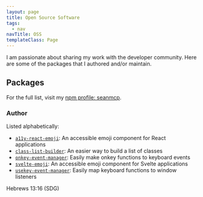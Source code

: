 ```yaml
---
layout: page
title: Open Source Software
tags:
  - nav
navTitle: OSS
templateClass: Page
---
```


I am passionate about sharing my work with the developer community. Here are some of the packages that I authored and/or maintain.

## Packages

For the full list, visit my [npm profile: seanmcp](https://npmjs.org/~seanmcp).

### Author

Listed alphabetically:

- [`a11y-react-emoji`](https://npm.im/a11y-react-emoji): An accessible emoji component for React applications
- [`class-list-builder`](https://npm.im/class-list-builder): An easier way to build a list of classes
- [`onkey-event-manager`](https://npm.im/onkey-event-manager): Easily make onkey functions to keyboard events
- [`svelte-emoji`](https://npm.im/svelte-emoji): An accessible emoji component for Svelte applications
- [`usekey-event-manager`](https://npm.im/usekey-event-manager): Easily map keyboard functions to window listeners

Hebrews 13:16 (SDG)
